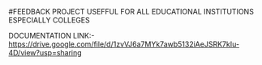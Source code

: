 #FEEDBACK PROJECT USEFFUL FOR ALL EDUCATIONAL INSTITUTIONS ESPECIALLY COLLEGES


DOCUMENTATION LINK:- https://drive.google.com/file/d/1zvVJ6a7MYk7awb5132iAeJSRK7kIu-4D/view?usp=sharing
